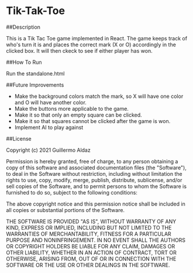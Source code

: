 # Tik-Tak-Toe

##Description

This is a Tik Tac Toe game implemented in React. The game keeps track of who's turn it is and places the correct mark (X or O) accordingly in the clicked box. It will then ckeck to see if either player has won.

##How To Run

Run the standalone.html

##Future Improvements

- Make the background colors match the mark, so X will have one color and O will have another color.
- Make the buttons more applicable to the game.
- Make it so that only an empty square can be clicked.
- Make it so that squares cannot be clicked after the game is won.
- Implement AI to play against

##License

Copyright (c) 2021 Guillermo Aldaz

Permission is hereby granted, free of charge, to any person obtaining a copy of this software and associated documentation files (the "Software"), to deal in the Software without restriction, including without limitation the rights to use, copy, modify, merge, publish, distribute, sublicense, and/or sell copies of the Software, and to permit persons to whom the Software is furnished to do so, subject to the following conditions:

The above copyright notice and this permission notice shall be included in all copies or substantial portions of the Software.

THE SOFTWARE IS PROVIDED "AS IS", WITHOUT WARRANTY OF ANY KIND, EXPRESS OR IMPLIED, INCLUDING BUT NOT LIMITED TO THE WARRANTIES OF MERCHANTABILITY, FITNESS FOR A PARTICULAR PURPOSE AND NONINFRINGEMENT. IN NO EVENT SHALL THE AUTHORS OR COPYRIGHT HOLDERS BE LIABLE FOR ANY CLAIM, DAMAGES OR OTHER LIABILITY, WHETHER IN AN ACTION OF CONTRACT, TORT OR OTHERWISE, ARISING FROM, OUT OF OR IN CONNECTION WITH THE SOFTWARE OR THE USE OR OTHER DEALINGS IN THE SOFTWARE.
